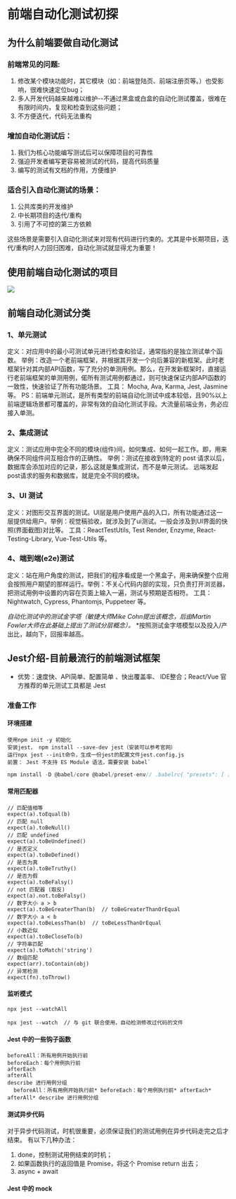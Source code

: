 #  前端自动化测试初探
## 为什么前端要做自动化测试
###   前端常见的问题:
1. 修改某个模块功能时，其它模块（如：前端登陆页、前端注册页等。）也受影响，很难快速定位bug；
2. 多人开发代码越来越难以维护--不通过黑盒或白盒的自动化测试覆盖，很难在有限时间内，复现和检查到这些问题；
3. 不方便迭代，代码无法重构

### 增加自动化测试后：
1. 我们为核心功能编写测试后可以保障项目的可靠性
2. 强迫开发者编写更容易被测试的代码，提高代码质量
3. 编写的测试有文档的作用，方便维护

### 适合引入自动化测试的场景：
1. 公共库类的开发维护
2. 中长期项目的迭代/重构
3. 引用了不可控的第三方依赖

这些场景是需要引入自动化测试来对现有代码进行约束的。尤其是中长期项目，迭代/重构时人力回归困难，自动化测试就显得尤为重要！

## 使用前端自动化测试的项目

![](undefined)

## 前端自动化测试分类
### 1、单元测试
定义：对应用中的最小可测试单元进行检查和验证，通常指的是独立测试单个函数。
举例：改造一个老前端框架，并根据其开发一个向后兼容的新框架。此时老框架针对其内部API函数，写了充分的单测用例。那么，在开发新框架时，直接运行老前端框架的单测用例，偌所有测试用例都通过，则可快速保证内部API函数的一致性，快速验证了所有功能场景。
工具： Mocha, Ava, Karma, Jest, Jasmine 等。
PS：前端单元测试，是所有类型的前端自动化测试中成本较低，且90%以上前端逻辑场景都可覆盖的，非常有效的自动化测试手段。大流量前端业务，务必应接入单测。
### 2、集成测试
定义：测试应用中完全不同的模块(组件)间，如何集成、如何一起工作。即，用来确保不同组件间互相合作的正确性。
举例：测试在接收到特定的 post 请求以后，数据库会添加对应的记录，那么这就是集成测试，而不是单元测试。 远端发起post请求的服务和数据库，就是完全不同的模块。
### 3、UI 测试
定义：对图形交互界面的测试。UI层是用户使用产品的入口，所有功能通过这一层提供给用户。举例：视觉稿验收，就涉及到了ui测试。一般会涉及到UI界面的快照(界面截图)对比等。
工具：ReactTestUtils, Test Render, Enzyme, React-Testing-Library, Vue-Test-Utils 等。
### 4、端到端(e2e)测试
定义：站在用户角度的测试，把我们的程序看成是一个黑盒子，用来确保整个应用会按照用户期望的那样运行。举例：不关心代码内部的实现，只负责打开浏览器，把测试用例中设置的内容在页面上输入一遍，测试与预期是否相符。
工具： Nightwatch, Cypress, Phantomjs, Puppeteer 等。



*自动化测试中的测试金字塔（敏捷大师Mike Cohn提出该概念，后由Martin Fowler大师在此基础上提出了测试分层概念）。*
*按照测试金字塔模型以及投入/产出比，越向下，回报率越高。
## Jest介绍-目前最流行的前端测试框架
- 优势：速度快、API简单、配置简单 、快出覆盖率、 IDE整合；React/Vue 官方推荐的单元测试工具都是 Jest

###  准备工作
#### 环境搭建
	使用npm init -y 初始化
	安装jest， npm install --save-dev jest（安装可以参考官网）
	运行npx jest --init命令，生成一份jest的配置文件jest.config.js
	前置： Jest 不支持 ES Module 语法，需要安装 babel`

```javascript
npm install -D @babel/core @babel/preset-env// .babelrc{ "presets": [ ["@babel/preset-env", { "target": { "node": "current" } }] ] }
```
#### 常用匹配器

    // 匹配值相等
    expect(a).toEqual(b)
    // 匹配 null
    expect(a).toBeNull()
    // 匹配 undefined
    expect(a).toBeUndefined()
    // 是否定义
    expect(a).toBeDefined()
    // 是否为真
    expect(a).toBeTruthy()
    // 是否为假
    expect(a).toBeFalsy()
    // not 匹配器 (取反)
    expect(a).not.toBeFalsy()
    // 数字大小 a > b
    expect(a).toBeGreaterThan(b)  // toBeGreaterThanOrEqual
    // 数字大小 a < b
    expect(a).toBeLessThan(b)  // toBeLessThanOrEqual
    // 小数近似
    expect(a).toBeCloseTo(b)
    // 字符串匹配
    expect(a).toMatch('string')
    // 数组匹配
    expect(arr).toContain(obj)
    // 异常检测
    expect(fn).toThrow()


#### 监听模式

`npx jest --watchAll`

`npx jest --watch  // 与 git 联合使用，自动检测修改过代码的文件`


#### Jest 中的一些钩子函数
    beforeAll：所有用例开始执行前
    beforeEach：每个用例执行前
    afterEach
    afterAll
    describe 进行用例分组
 	  beforeAll：所有用例开始执行前* beforeEach：每个用例执行前* afterEach* afterAll* describe 进行用例分组

#### 测试异步代码

对于异步代码测试，时机很重要，必须保证我们的测试用例在异步代码走完之后才结束。
有以下几种办法：
1. done，控制测试用例结束的时机；
2. 如果函数执行的返回值是 Promise，将这个 Promise return 出去；
3. async + await

#### Jest 中的 mock
